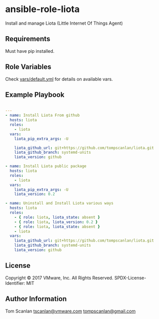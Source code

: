 # ansible-role-liota

Install and manage Liota (Little Internet Of Things Agent)

## Requirements

Must have pip installed.

## Role Variables

Check [vars/default.yml](vars/default.yml) for details on available vars.

## Example Playbook

```yaml

---
- name: Install Liota From github
  hosts: liota
  roles:
    - liota
  vars:
    liota_pip_extra_args: -U

    liota_github_url: git+https://github.com/tompscanlan/liota.git
    liota_github_branch: systemd-units
    liota_version: github

- name: Install Liota public package
  hosts: liota
  roles:
    - liota
  vars:
    liota_pip_extra_args: -U
    liota_version: 0.2

- name: Uninstall and Install Liota various ways
  hosts: liota
  roles:
    - { role: liota, liota_state: absent }
    - { role: liota, liota_version: 0.2 }
    - { role: liota, liota_state: absent }
    - liota
  vars:
    liota_github_url: git+https://github.com/tompscanlan/liota.git
    liota_github_branch: systemd-units
    liota_version: github

```

## License

Copyright © 2017 VMware, Inc. All Rights Reserved.
SPDX-License-Identifier: MIT


## Author Information

Tom Scanlan
tscanlan@vmware.com
tompscanlan@gmail.com
